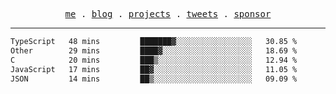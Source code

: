 <p align="center">
  <samp>
    <a href="https://everfu.cn">me</a> .
    <a href="https://bloh.everfu.cn">blog</a> .
    <a href="https://everfu.cn/projects/">projects</a> .
    <a href="https://twitter.com/everfu8">tweets</a> .
    <a href="https://ko-fi.com/everfu">sponsor</a>
  </samp>
</p>

---

<!--START_SECTION:waka-->

```txt
TypeScript   48 mins         ███████▓░░░░░░░░░░░░░░░░░   30.85 %
Other        29 mins         ████▓░░░░░░░░░░░░░░░░░░░░   18.69 %
C            20 mins         ███▒░░░░░░░░░░░░░░░░░░░░░   12.94 %
JavaScript   17 mins         ██▓░░░░░░░░░░░░░░░░░░░░░░   11.05 %
JSON         14 mins         ██▒░░░░░░░░░░░░░░░░░░░░░░   09.09 %
```

<!--END_SECTION:waka-->
